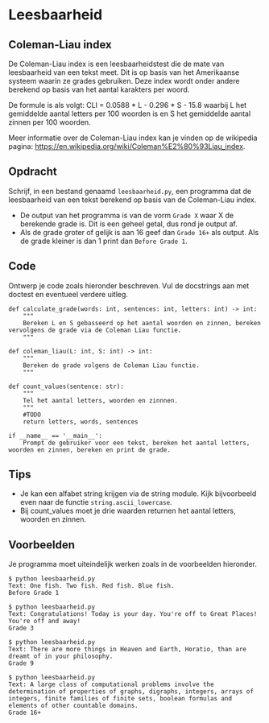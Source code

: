 # Leesbaarheid

## Coleman-Liau index
De Coleman-Liau index is een leesbaarheidstest die de mate van leesbaarheid van een tekst meet. Dit is op basis van het Amerikaanse systeem waarin ze grades gebruiken.
Deze index wordt onder andere berekend op basis van het aantal karakters per woord.

De formule is als volgt:
    CLI = 0.0588 * L - 0.296 * S - 15.8
waarbij L het gemiddelde aantal letters per 100 woorden is en S het gemiddelde aantal zinnen per 100 woorden.

Meer informatie over de Coleman-Liau index kan je vinden op de wikipedia pagina: https://en.wikipedia.org/wiki/Coleman%E2%80%93Liau_index.

## Opdracht

Schrijf, in een bestand genaamd `leesbaarheid.py`, een programma dat de leesbaarheid van een tekst berekend op basis van de Coleman-Liau index.

* De output van het programma is van de vorm `Grade X` waar X de berekende grade is. Dit is een geheel getal, dus rond je output af.
* Als de grade groter of gelijk is aan 16 geef dan `Grade 16+` als output. Als de grade kleiner is dan 1 print dan `Before Grade 1`.


## Code

Ontwerp je code zoals hieronder beschreven. Vul de docstrings aan met doctest en eventueel verdere uitleg.

    def calculate_grade(words: int, sentences: int, letters: int) -> int:
        """
        Bereken L en S gebasseerd op het aantal woorden en zinnen, bereken vervolgens de grade via de Coleman Liau functie.
        """

    def coleman_liau(L: int, S: int) -> int:
        """
        Bereken de grade volgens de Coleman Liau functie.
        """

    def count_values(sentence: str):
        """
        Tel het aantal letters, woorden en zinnnen.
        """
        #TODO
        return letters, words, sentences

    if __name__ == '__main__':
        Prompt de gebruiker voor een tekst, bereken het aantal letters, woorden en zinnen, bereken en print de grade.

## Tips

* Je kan een alfabet string krijgen via de string module. Kijk bijvoorbeeld even naar de functie `string.ascii_lowercase`.
* Bij count_values moet je drie waarden returnen het aantal letters, woorden en zinnen.

## Voorbeelden

Je programma moet uiteindelijk werken zoals in de voorbeelden hieronder.

    $ python leesbaarheid.py
    Text: One fish. Two fish. Red fish. Blue fish.
    Before Grade 1

    $ python leesbaarheid.py
    Text: Congratulations! Today is your day. You're off to Great Places! You're off and away!
    Grade 3

    $ python leesbaarheid.py
    Text: There are more things in Heaven and Earth, Horatio, than are dreamt of in your philosophy.
    Grade 9

    $ python leesbaarheid.py
    Text: A large class of computational problems involve the determination of properties of graphs, digraphs, integers, arrays of integers, finite families of finite sets, boolean formulas and elements of other countable domains.
    Grade 16+
